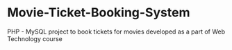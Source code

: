 # Movie-Ticket-Booking-System
PHP - MySQL project to book tickets for movies developed as a part of Web Technology course
